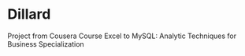 # Dillard

Project from Cousera Course Excel to MySQL: Analytic Techniques for Business Specialization
